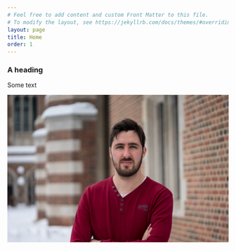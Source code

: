 ```yaml
---
# Feel free to add content and custom Front Matter to this file.
# To modify the layout, see https://jekyllrb.com/docs/themes/#overriding-theme-defaults
layout: page
title: Home
order: 1
---
```



### A heading
Some text

![profile](/_images/20180211-DSC07100.jpg "title")



